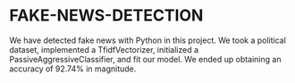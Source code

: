 # FAKE-NEWS-DETECTION
We have detected fake news with Python in this project. We took a political dataset, implemented a TfidfVectorizer, initialized a PassiveAggressiveClassifier, and fit our model. We ended up obtaining an accuracy of 92.74% in magnitude.

